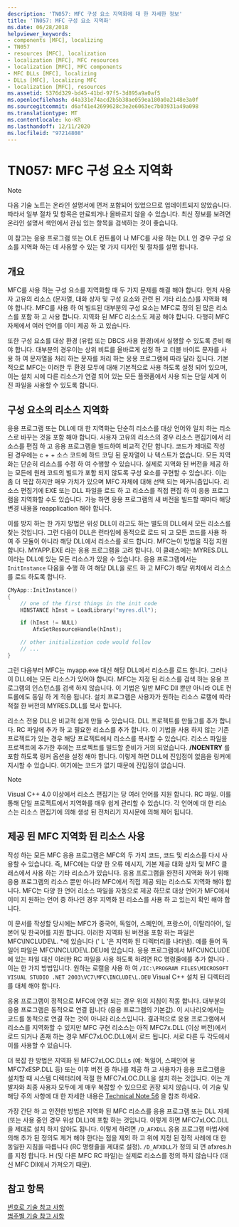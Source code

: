 ```yaml
---
description: 'TN057: MFC 구성 요소 지역화에 대 한 자세한 정보'
title: 'TN057: MFC 구성 요소 지역화'
ms.date: 06/28/2018
helpviewer_keywords:
- components [MFC], localizing
- TN057
- resources [MFC], localization
- localization [MFC], MFC resources
- localization [MFC], MFC components
- MFC DLLs [MFC], localizing
- DLLs [MFC], localizing MFC
- localization [MFC], resources
ms.assetid: 5376d329-bd45-41bd-97f5-3d895a9a0af5
ms.openlocfilehash: d4a331e74acd2b5b38ae059ea180a0a2148e3a0f
ms.sourcegitcommit: d6af41e42699628c3e2e6063ec7b03931a49a098
ms.translationtype: MT
ms.contentlocale: ko-KR
ms.lasthandoff: 12/11/2020
ms.locfileid: "97214808"
---
```

# <a name="tn057-localization-of-mfc-components"></a>TN057: MFC 구성 요소 지역화

> [!NOTE]
> 다음 기술 노트는 온라인 설명서에 먼저 포함되어 있었으므로 업데이트되지 않았습니다. 따라서 일부 절차 및 항목은 만료되거나 올바르지 않을 수 있습니다. 최신 정보를 보려면 온라인 설명서 색인에서 관심 있는 항목을 검색하는 것이 좋습니다.

이 참고는 응용 프로그램 또는 OLE 컨트롤이 나 MFC를 사용 하는 DLL 인 경우 구성 요소를 지역화 하는 데 사용할 수 있는 몇 가지 디자인 및 절차를 설명 합니다.

## <a name="overview"></a>개요

MFC를 사용 하는 구성 요소를 지역화할 때 두 가지 문제를 해결 해야 합니다. 먼저 사용자 고유의 리소스 (문자열, 대화 상자 및 구성 요소와 관련 된 기타 리소스)를 지역화 해야 합니다. MFC를 사용 하 여 빌드된 대부분의 구성 요소는 MFC로 정의 된 많은 리소스를 포함 하 고 사용 합니다. 지역화 된 MFC 리소스도 제공 해야 합니다. 다행히 MFC 자체에서 여러 언어를 이미 제공 하 고 있습니다.

또한 구성 요소를 대상 환경 (유럽 또는 DBCS 사용 환경)에서 실행할 수 있도록 준비 해야 합니다. 대부분의 경우이는 상위 비트를 올바르게 설정 하 고 더블 바이트 문자를 사용 하 여 문자열을 처리 하는 문자를 처리 하는 응용 프로그램에 따라 달라 집니다. 기본적으로 MFC는 이러한 두 환경 모두에 대해 기본적으로 사용 하도록 설정 되어 있으며,이는 설치 시에 다른 리소스가 연결 되어 있는 모든 플랫폼에서 사용 되는 단일 세계 이진 파일을 사용할 수 있도록 합니다.

## <a name="localizing-your-components-resources"></a>구성 요소의 리소스 지역화

응용 프로그램 또는 DLL에 대 한 지역화는 단순히 리소스를 대상 언어와 일치 하는 리소스로 바꾸는 것을 포함 해야 합니다. 사용자 고유의 리소스의 경우 리소스 편집기에서 리소스를 편집 하 고 응용 프로그램을 빌드하여 비교적 간단 합니다. 코드가 제대로 작성 된 경우에는 c + + 소스 코드에 하드 코딩 된 문자열이 나 텍스트가 없습니다. 모든 지역화는 단순히 리소스를 수정 하 여 수행할 수 있습니다. 실제로 지역화 된 버전을 제공 하는 모든에 원래 코드의 빌드가 포함 되지 않도록 구성 요소를 구현할 수 있습니다. 이는 좀 더 복잡 하지만 매우 가치가 있으며 MFC 자체에 대해 선택 되는 메커니즘입니다. 리소스 편집기에 EXE 또는 DLL 파일을 로드 하 고 리소스를 직접 편집 하 여 응용 프로그램을 지역화할 수도 있습니다. 가능 하면 응용 프로그램의 새 버전을 빌드할 때마다 해당 변경 내용을 reapplication 해야 합니다.

이를 방지 하는 한 가지 방법은 위성 DLL이 라고도 하는 별도의 DLL에서 모든 리소스를 찾는 것입니다. 그런 다음이 DLL은 런타임에 동적으로 로드 되 고 모든 코드를 사용 하 여 주 모듈이 아니라 해당 DLL에서 리소스를 로드 합니다. MFC는이 방법을 직접 지원 합니다. MYAPP.EXE 라는 응용 프로그램을 고려 합니다. 이 클래스에는 MYRES.DLL 이라는 DLL에 있는 모든 리소스가 있을 수 있습니다. 응용 프로그램에서는 `InitInstance` 다음을 수행 하 여 해당 DLL을 로드 하 고 MFC가 해당 위치에서 리소스를 로드 하도록 합니다.

```cpp
CMyApp::InitInstance()
{
    // one of the first things in the init code
    HINSTANCE hInst = LoadLibrary("myres.dll");

    if (hInst != NULL)
        AfxSetResourceHandle(hInst);

    // other initialization code would follow
    // ...
}
```

그런 다음부터 MFC는 myapp.exe 대신 해당 DLL에서 리소스를 로드 합니다. 그러나이 DLL에는 모든 리소스가 있어야 합니다. MFC는 지정 된 리소스를 검색 하는 응용 프로그램의 인스턴스를 검색 하지 않습니다. 이 기법은 일반 MFC Dll 뿐만 아니라 OLE 컨트롤에도 동일 하 게 적용 됩니다. 설치 프로그램은 사용자가 원하는 리소스 로캘에 따라 적절 한 버전의 MYRES.DLL를 복사 합니다.

리소스 전용 DLL은 비교적 쉽게 만들 수 있습니다. DLL 프로젝트를 만들고를 추가 합니다. RC 파일에 추가 하 고 필요한 리소스를 추가 합니다. 이 기법을 사용 하지 않는 기존 프로젝트가 있는 경우 해당 프로젝트에서 리소스를 복사할 수 있습니다. 리소스 파일을 프로젝트에 추가한 후에는 프로젝트를 빌드할 준비가 거의 되었습니다. **/NOENTRY** 를 포함 하도록 링커 옵션을 설정 해야 합니다. 이렇게 하면 DLL에 진입점이 없음을 링커에 지시할 수 있습니다. 여기에는 코드가 없기 때문에 진입점이 없습니다.

> [!NOTE]
> Visual C++ 4.0 이상에서 리소스 편집기는 당 여러 언어를 지원 합니다. RC 파일. 이를 통해 단일 프로젝트에서 지역화를 매우 쉽게 관리할 수 있습니다. 각 언어에 대 한 리소스는 리소스 편집기에 의해 생성 된 전처리기 지시문에 의해 제어 됩니다.

## <a name="using-the-provided-mfc-localized-resources"></a>제공 된 MFC 지역화 된 리소스 사용

작성 하는 모든 MFC 응용 프로그램은 MFC의 두 가지 코드, 코드 및 리소스를 다시 사용할 수 있습니다. 즉, MFC에는 다양 한 오류 메시지, 기본 제공 대화 상자 및 MFC 클래스에서 사용 하는 기타 리소스가 있습니다. 응용 프로그램을 완전히 지역화 하기 위해 응용 프로그램의 리소스 뿐만 아니라 MFC에서 직접 제공 되는 리소스도 지역화 해야 합니다. MFC는 다양 한 언어 리소스 파일을 자동으로 제공 하므로 대상 언어가 MFC에서 이미 지 원하는 언어 중 하나인 경우 지역화 된 리소스를 사용 하 고 있는지 확인 해야 합니다.

이 문서를 작성할 당시에는 MFC가 중국어, 독일어, 스페인어, 프랑스어, 이탈리아어, 일본어 및 한국어를 지원 합니다. 이러한 지역화 된 버전을 포함 하는 파일은 MFC\INCLUDE\L. *에 있습니다 (' L '은 지역화 된 디렉터리를 나타냄). 예를 들어 독일어 파일은 MFC\INCLUDE\L.DEU에 있습니다. 응용 프로그램에서 MFC\INCLUDE에 있는 파일 대신 이러한 RC 파일을 사용 하도록 하려면 RC 명령줄에를 추가 합니다 .이는 한 가지 방법입니다. 원하는 로캘을 사용 하 여 `/IC:\PROGRAM FILES\MICROSOFT VISUAL STUDIO .NET 2003\VC7\MFC\INCLUDE\L.DEU` Visual C++ 설치 된 디렉터리를 대체 해야 합니다.

응용 프로그램이 정적으로 MFC에 연결 되는 경우 위의 지침이 작동 합니다. 대부분의 응용 프로그램은 동적으로 연결 됩니다 (응용 프로그램의 기본값). 이 시나리오에서는 코드를 동적으로 연결 하는 것이 아니라 리소스입니다. 결과적으로 응용 프로그램에서 리소스를 지역화할 수 있지만 MFC 구현 리소스는 아직 MFC7x.DLL (이상 버전)에서 로드 되거나 존재 하는 경우 MFC7xLOC.DLL에서 로드 됩니다. 서로 다른 두 각도에서이를 사용할 수 있습니다.

더 복잡 한 방법은 지역화 된 MFC7xLOC.DLLs (예: 독일어, 스페인어 용 MFC7xESP.DLL 등) 또는 이후 버전 중 하나를 제공 하 고 사용자가 응용 프로그램을 설치할 때 시스템 디렉터리에 적절 한 MFC7xLOC.DLL을 설치 하는 것입니다. 이는 개발자와 최종 사용자 모두에 게 매우 복잡할 수 있으므로 권장 되지 않습니다. 이 기술 및 해당 주의 사항에 대 한 자세한 내용은 [Technical Note 56](../mfc/tn056-installation-of-localized-mfc-components.md) 을 참조 하세요.

가장 간단 하 고 안전한 방법은 지역화 된 MFC 리소스를 응용 프로그램 또는 DLL 자체 (또는 사용 중인 경우 위성 DLL)에 포함 하는 것입니다. 이렇게 하면 MFC7xLOC.DLL을 제대로 설치 하지 않아도 됩니다. 이렇게 하려면 `/D_AFXDLL` 응용 프로그램 마법사에 의해 추가 된 정의도 제거 해야 한다는 점을 제외 하 고 위에 지정 된 정적 사례에 대 한 동일한 지침을 따릅니다 (RC 명령줄을 제대로 설정). `/D_AFXDLL`가 정의 되 면 afxres.h를 지정 합니다. H (및 다른 MFC RC 파일)는 실제로 리소스를 정의 하지 않습니다 (대신 MFC Dll에서 가져오기 때문).

## <a name="see-also"></a>참고 항목

[번호로 기술 참고 사항](../mfc/technical-notes-by-number.md)<br/>
[범주별 기술 참고 사항](../mfc/technical-notes-by-category.md)
